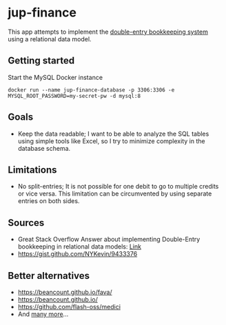 # jup-finance

This app attempts to implement the [double-entry bookkeeping system](https://en.wikipedia.org/wiki/Double-entry_bookkeeping) using a relational data model.

## Getting started

Start the MySQL Docker instance
```
docker run --name jup-finance-database -p 3306:3306 -e MYSQL_ROOT_PASSWORD=my-secret-pw -d mysql:8
```

## Goals
- Keep the data readable; I want to be able to analyze the SQL tables using simple tools like Excel, so I try to minimize complexity in the database schema.

## Limitations
- No split-entries; It is not possible for one debit to go to multiple credits or vice versa. This limitation can be circumvented by using separate entries on both sides.

## Sources
- Great Stack Overflow Answer about implementing Double-Entry bookkeeping in relational data models: [Link](https://stackoverflow.com/questions/59432964/relational-data-model-for-double-entry-accounting)
- https://gist.github.com/NYKevin/9433376


## Better alternatives

- https://beancount.github.io/fava/
- https://beancount.github.io/
- https://github.com/flash-oss/medici
- And [many more](https://github.com/search?q=double+entry&type=repositories)...
